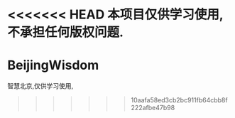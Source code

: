<<<<<<< HEAD
本项目仅供学习使用,不承担任何版权问题.
=======
# BeijingWisdom
智慧北京,仅供学习使用,
>>>>>>> 10aafa58ed3cb2bc911fb64cbb8f222afbe47b98
